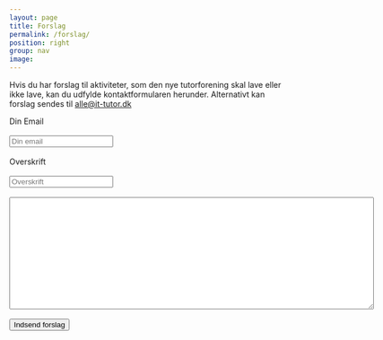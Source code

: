 ```yaml
---
layout: page
title: Forslag
permalink: /forslag/
position: right
group: nav
image:
---
```


Hvis du har forslag til aktiviteter, som den nye tutorforening skal lave eller ikke lave, kan du udfylde kontaktformularen herunder. Alternativt kan forslag sendes til [alle@it-tutor.dk](mailto:alle@it-tutor.dk)

<form action="https://getsimpleform.com/messages?form_api_token=910d804bba2783c53638739d33772b5b" method="post">
  <!-- the redirect_to is optional, the form will redirect to the referrer on submission -->
  <input type='hidden' name='redirect_to' value='http://www.it-tutor.dk/tak' />
  <!-- all your input fields here.... -->
  Din Email<br/><br/>
  <input type='text' name="email" placeholder="Din email" /> <br /><br/>
  Overskrift<br/><br/>
  <input type="text" name="overskrift" placeholder="Overskrift"/> <br />
  <br />
  <textarea style='width: 650px; height: 200px;' rows="20" cols="50" type='textarea'  placeholder="Dit forslag" name='message' >
  </textarea>
  <br /><br/>
  <input type='submit' value='Indsend forslag' />
</form>
